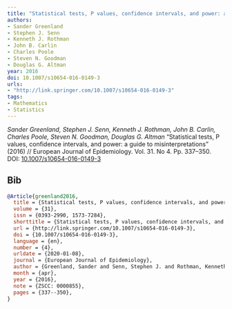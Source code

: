 ```yaml
---
title: "Statistical tests, P values, confidence intervals, and power: a guide to misinterpretations"
authors:
- Sander Greenland
- Stephen J. Senn
- Kenneth J. Rothman
- John B. Carlin
- Charles Poole
- Steven N. Goodman
- Douglas G. Altman
year: 2016
doi: 10.1007/s10654-016-0149-3
urls:
- "http://link.springer.com/10.1007/s10654-016-0149-3"
tags:
- Mathematics
- Statistics
---
```


<i>Sander Greenland, Stephen J. Senn, Kenneth J. Rothman, John B. Carlin, Charles Poole, Steven N. Goodman, Douglas G. Altman</i> <span title="">“Statistical tests, P values, confidence intervals, and power: a guide to misinterpretations”</span> (2016) // European Journal of Epidemiology. Vol.&nbsp;31. No&nbsp;4. Pp.&nbsp;337–350. DOI:&nbsp;<a href='https://doi.org/10.1007/s10654-016-0149-3'>10.1007/s10654-016-0149-3</a>

## Bib

```bib
@Article{greenland2016,
  title = {Statistical tests, P values, confidence intervals, and power: a guide to misinterpretations},
  volume = {31},
  issn = {0393-2990, 1573-7284},
  shorttitle = {Statistical tests, P values, confidence intervals, and power},
  url = {http://link.springer.com/10.1007/s10654-016-0149-3},
  doi = {10.1007/s10654-016-0149-3},
  language = {en},
  number = {4},
  urldate = {2020-01-08},
  journal = {European Journal of Epidemiology},
  author = {Greenland, Sander and Senn, Stephen J. and Rothman, Kenneth J. and Carlin, John B. and Poole, Charles and Goodman, Steven N. and Altman, Douglas G.},
  month = {apr},
  year = {2016},
  note = {ZSCC: 0000855},
  pages = {337--350},
}
```
